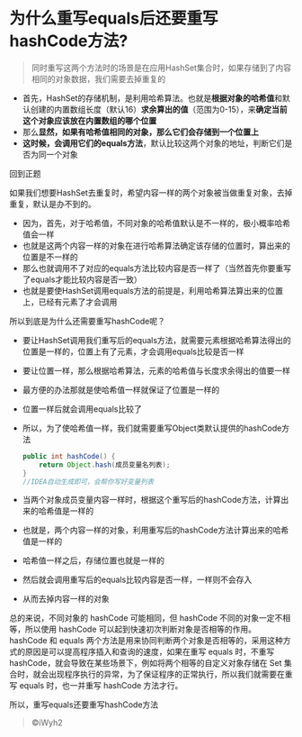 # 为什么重写equals后还要重写hashCode方法?

> 同时重写这两个方法时的场景是在应用HashSet集合时，如果存储到了内容相同的对象数据，我们需要去掉重复的



* 首先，HashSet的存储机制，是利用哈希算法。也就是**根据对象的哈希值**和默认创建的内置数组长度（默认16）**求余算出的值**（范围为0-15），来**确定当前这个对象应该放在内置数组的哪个位置**
* 那么**显然，如果有哈希值相同的对象，那么它们会存储到一个位置上**
* **这时候，会调用它们的equals方法**，默认比较这两个对象的地址，判断它们是否为同一个对象



回到正题

如果我们想要HashSet去重复时，希望内容一样的两个对象被当做重复对象，去掉重复，默认是办不到的。

* 因为，首先，对于哈希值，不同对象的哈希值默认是不一样的，极小概率哈希值会一样
* 也就是这两个内容一样的对象在进行哈希算法确定该存储的位置时，算出来的位置是不一样的
* 那么也就调用不了对应的equals方法比较内容是否一样了（当然首先你要重写了equals才能比较内容是否一致）
* 也就是要使HashSet调用equals方法的前提是，利用哈希算法算出来的位置上，已经有元素了才会调用



所以到底是为什么还需要重写hashCode呢？

* 要让HashSet调用我们重写后的equals方法，就需要元素根据哈希算法得出的位置是一样的，位置上有了元素，才会调用equals比较是否一样

* 要让位置一样，那么根据哈希算法，元素的哈希值与长度求余得出的值要一样

* 最方便的办法那就是使哈希值一样就保证了位置是一样的

* 位置一样后就会调用equals比较了

* 所以，为了使哈希值一样，我们就需要重写Object类默认提供的hashCode方法

  ```java
  public int hashCode() {
      return Object.hash(成员变量名列表);
  }
  //IDEA自动生成即可，会帮你写好变量列表
  ```

* 当两个对象成员变量内容一样时，根据这个重写后的hashCode方法，计算出来的哈希值是一样的

* 也就是，两个内容一样的对象，利用重写后的hashCode方法计算出来的哈希值是一样的

* 哈希值一样之后，存储位置也就是一样的

* 然后就会调用重写后的equals比较内容是否一样，一样则不会存入

* 从而去掉内容一样的对象



总的来说，不同对象的 hashCode 可能相同，但 hashCode 不同的对象一定不相等，所以使用 hashCode 可以起到快速初次判断对象是否相等的作用。hashCode 和 equals 两个方法是用来协同判断两个对象是否相等的，采用这种方式的原因是可以提高程序插入和查询的速度，如果在重写 equals 时，不重写 hashCode，就会导致在某些场景下，例如将两个相等的自定义对象存储在 Set 集合时，就会出现程序执行的异常，为了保证程序的正常执行，所以我们就需要在重写 equals 时，也一并重写 hashCode 方法才行。



所以，重写equals还要重写hashCode方法



> ©iWyh2